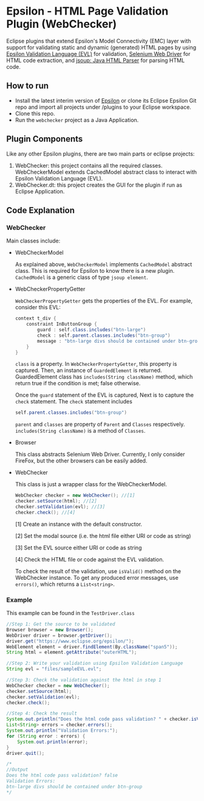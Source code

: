 # Epsilon - HTML Page Validation Plugin (WebChecker)

Eclipse plugins that extend Epsilon's Model Connectivity (EMC) layer with support for validating static and dynamic (generated) HTML pages by using [Epsilon Validation Language (EVL)](https://www.eclipse.org/epsilon/doc/evl/) for validation, [Selenium Web Driver](https://www.seleniumhq.org/) for HTML code extraction, and [jsoup: Java HTML Parser](https://jsoup.org/) for parsing HTML code.


## How to run

* Install the latest interim version of [Epsilon](https://www.eclipse.org/epsilon/download) or clone its Eclipse Epsilon Git repo and import all projects under /plugins to your Eclipse workspace.
* Clone this repo.
* Run the `webchecker` project as a Java Application.  


## Plugin Components
Like any other Epsilon plugins, there are two main parts or eclipse projects:

1. WebChecker: this project contains all the required classes. WebCheckerModel extends CachedModel abstract class to interact with Epsilon Validation Language (EVL). 
2. WebChecker.dt: this project creates the GUI for the plugin if run as Eclipse Application.

## Code Explanation
### WebChecker
Main classes include:

* WebCheckerModel


    As explained above, `WebCheckerModel` implements `CachedModel` abstract class. This is required for Epsilon to know there is a new plugin. `CachedModel` is a generic class of type `jsoup element`.  


* WebCheckerPropertyGetter

    `WebCheckerPropertyGetter` gets the properties of the EVL. For example, consider this EVL:
        
    ```Java
    context t_div {
        constraint InButtonGroup {
            guard : self.class.includes("btn-large")
            check : self.parent.classes.includes("btn-group")
            message : "btn-large divs should be contained under btn-group"
        }
    }
    ```
    `class` is a property. In `WebCheckerPropertyGetter`, this property is captured. Then, an instance of `GuardedElement` is returned. GuardedElement class has `includes(String className)` method, which return true if the condition is met; false otherwise.

    Once the `guard` statement of the EVL is captured, Next is to capture the `check` statement. The `check` statement includes

    ```Java
    self.parent.classes.includes("btn-group")
    ```

    `parent` and `classes` are property of `Parent` and `Classes` respectively. `includes(String className)` is a method of `Classes`.

* Browser

    This class abstracts Selenium Web Driver. Currently, I only consider FireFox, but the other browsers can be easily added. 

* WebChecker

    This class is just a wrapper class for the WebCheckerModel. 

    ```Java
    WebChecker checker = new WebChecker(); //[1]
    checker.setSource(html); //[2]
    checker.setValidation(evl); //[3]
    checker.check(); //[4]
    ```  
    [1] Create an instance with the default constructor.

    [2] Set the modal source (i.e. the html file either URI or code as string)

    [3] Set the EVL source either URI or code as string 

    [4] Check the HTML file or code against the EVL validation.

    To check the result of the validation, use `isValid()` method on the WebChecker instance. To get any produced error messages, use `errors()`, which returns a `List<string>`.

### Example
This example can be found in the `TestDriver.class` 

```Java
//Step 1: Get the source to be validated
Browser browser = new Browser();
WebDriver driver = browser.getDriver();
driver.get("https://www.eclipse.org/epsilon/");		
WebElement element = driver.findElement(By.className("span5"));
String html = element.getAttribute("outerHTML");

//Step 2: Write your validation using Epsilon Validation Language
String evl = "files/sampleEVL.evl";

//Step 3: Check the validation against the html in step 1
WebChecker checker = new WebChecker();
checker.setSource(html);
checker.setValidation(evl);
checker.check();

//Step 4: Check the result
System.out.println("Does the html code pass validation? " + checker.isValid());
List<String> errors = checker.errors();
System.out.println("Validation Errors:");
for (String error : errors) {
    System.out.println(error);
}		
driver.quit();

/*
//Output
Does the html code pass validation? false
Validation Errors:
btn-large divs should be contained under btn-group
*/
```



